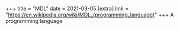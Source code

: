 +++
title = "MDL"
date = 2021-03-05
[extra]
link = "https://en.wikipedia.org/wiki/MDL_(programming_language)"
+++
A programming language

